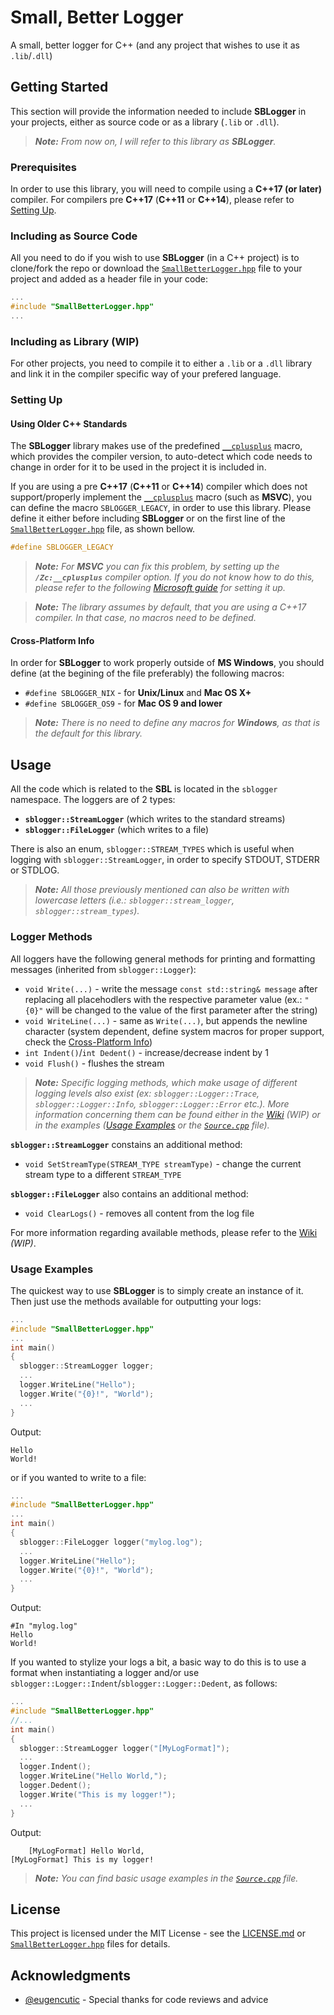 # Small, Better Logger
A small, better logger for C++ (and any project that wishes to use it as ```.lib```/```.dll```) 

## Getting Started
This section will provide the information needed to include **SBLogger** in your projects, either as source code or as a library (```.lib``` or ```.dll```).
> ***Note:*** *From now on, I will refer to this library as ***SBLogger***.*

### Prerequisites
In order to use this library, you will need to compile using a **C++17 (or later)** compiler. For compilers pre **C++17** (**C++11** or **C++14**), please refer to [Setting Up](README.md#Setting-Up).

### Including as Source Code
All you need to do if you wish to use **SBLogger** (in a C++ project) is to clone/fork the repo or download the [`SmallBetterLogger.hpp`](SmallBetterLogger/SmallBetterLogger.hpp) file to your project and added as a header file in your code:
````cpp
...
#include "SmallBetterLogger.hpp"
...
````

### Including as Library (WIP)
For other projects, you need to compile it to either a ```.lib``` or a ```.dll``` library and link it in the compiler specific way of your prefered language.

### Setting Up

#### Using Older C++ Standards
The **SBLogger** library makes use of the predefined [```__cplusplus```](https://en.cppreference.com/w/cpp/preprocessor/replace#Predefined_macros) macro, which provides the compiler version, to auto-detect which code needs to change in order for it to be used in the project it is included in.

If you are using a pre **C++17** (**C++11** or **C++14**) compiler which does not support/properly implement the [```__cplusplus```](https://en.cppreference.com/w/cpp/preprocessor/replace#Predefined_macros) macro (such as **MSVC**), you can define the macro ```SBLOGGER_LEGACY```, in order to use this library. Please define it either before including **SBLogger** or on the first line of the [`SmallBetterLogger.hpp`](SmallBetterLogger/SmallBetterLogger.hpp) file, as shown bellow.
````cpp
#define SBLOGGER_LEGACY
````
> ***Note:*** *For **MSVC** you can fix this problem, by setting up the **`/Zc:__cplusplus`** compiler option. If you do not know how to do this, please refer to the following [Microsoft guide](https://docs.microsoft.com/en-us/cpp/build/reference/zc-cplusplus?view=vs-2019#to-set-this-compiler-option-in-visual-studio) for setting it up.*

> ***Note:*** *The library assumes by default, that you are using a C++17 compiler. In that case, no macros need to be defined.*

#### Cross-Platform Info
In order for **SBLogger** to work properly outside of **MS Windows**, you should define (at the begining of the file preferably) the following macros:
  * ```#define SBLOGGER_NIX``` - for **Unix/Linux** and **Mac OS X+**
  * ```#define SBLOGGER_OS9``` - for **Mac OS 9 and lower**
> ***Note:*** *There is no need to define any macros for ***Windows***, as that is the default for this library.*

## Usage
All the code which is related to the **SBL** is located in the ```sblogger``` namespace. The loggers are of 2 types: 
  * **```sblogger::StreamLogger```** (which writes to the standard streams)
  * **```sblogger::FileLogger```** (which writes to a file) 

There is also an enum, ```sblogger::STREAM_TYPES``` which is useful when logging with ```sblogger::StreamLogger```, in order to specify STDOUT, STDERR or STDLOG. 
> ***Note:*** *All those previously mentioned can also be written with lowercase letters (i.e.: ```sblogger::stream_logger```, ```sblogger::stream_types```).*

### Logger Methods
All loggers have the following general methods for printing and formatting messages (inherited from ```sblogger::Logger```):
  * ```void Write(...)``` - write the message ```const std::string& message``` after replacing all placehodlers with the respective parameter value (ex.: ```"{0}"``` will be changed to the value of the first parameter after the string)
  * ```void WriteLine(...)``` - same as ```Write(...)```, but appends the newline character (system dependent, define system macros for proper support, check the [Cross-Platform Info](README.md#Cross-Platform-Info))
  * ```int Indent()```/```int Dedent()``` - increase/decrease indent by 1
  * ```void Flush()``` - flushes the stream

> ***Note:*** *Specific logging methods, which make usage of different logging levels also exist (ex: ```sblogger::Logger::Trace```, ```sblogger::Logger::Info```, ```sblogger::Logger::Error``` etc.). More information concerning them can be found either in the [Wiki](https://github.com/filipdutescu/small-better-logger/wiki) (WIP) or in the examples ([Usage Examples](README.md#Usage-Examples) or the [`Source.cpp`](SmallBetterLogger/Source.cpp) file).*

**```sblogger::StreamLogger```** constains an additional method:
  * ```void SetStreamType(STREAM_TYPE streamType)``` - change the current stream type to a different ```STREAM_TYPE```

**```sblogger::FileLogger```** also contains an additional method:
  * ```void ClearLogs()``` - removes all content from the log file

For more information regarding available methods, please refer to the [Wiki](https://github.com/filipdutescu/small-better-logger/wiki) *(WIP)*.

### Usage Examples
The quickest way to use **SBLogger** is to simply create an instance of it. Then just use the methods available for outputting your logs:
````cpp
...
#include "SmallBetterLogger.hpp"
...
int main()
{
  sblogger::StreamLogger logger;
  ...
  logger.WriteLine("Hello");
  logger.Write("{0}!", "World");
  ...
}
````
Output:
````console
Hello
World!
````
or if you wanted to write to a file:
````cpp
...
#include "SmallBetterLogger.hpp"
...
int main()
{
  sblogger::FileLogger logger("mylog.log");
  ...
  logger.WriteLine("Hello");
  logger.Write("{0}!", "World");
  ...
}
````
Output:
````console
#In "mylog.log"
Hello
World!
````

If you wanted to stylize your logs a bit, a basic way to do this is to use a format when instantiating a logger and/or use ```sblogger::Logger::Indent```/```sblogger::Logger::Dedent```, as follows:
````cpp
...
#include "SmallBetterLogger.hpp"
//...
int main()
{
  sblogger::StreamLogger logger("[MyLogFormat]");
  ...
  logger.Indent();
  logger.WriteLine("Hello World,");
  logger.Dedent();
  logger.Write("This is my logger!");
  ...
}
````
Output:
````console
    [MyLogFormat] Hello World,
[MyLogFormat] This is my logger!
````

> ***Note:*** *You can find basic usage examples in the [`Source.cpp`](SmallBetterLogger/Source.cpp) file.*

## License
This project is licensed under the MIT License - see the [LICENSE.md](LICENSE.md) or [`SmallBetterLogger.hpp`](SmallBetterLogger/SmallBetterLogger.hpp) files for details.

## Acknowledgments
  * [@eugencutic](http://github.com/eugencutic) - Special thanks for code reviews and advice
